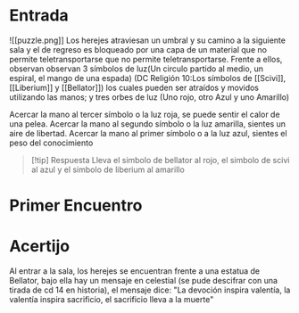 # Entrada
![[puzzle.png]] Los herejes atraviesan un umbral y su camino a la siguiente sala y el de regreso es bloqueado por una capa de un material que no permite teletransportarse que no permite teletransportarse. 
Frente a ellos, observan observan 3 símbolos de luz(Un circulo partido al medio, un espiral, el mango de una espada) (DC Religión 10:Los símbolos de [[Scivi]], [[Liberium]] y [[Bellator]]) los cuales pueden ser atraídos y movidos utilizando las manos; y tres orbes de luz (Uno rojo, otro Azul y uno Amarillo)

Acercar la mano al tercer símbolo o la luz roja, se puede sentir el calor de una pelea.
Acercar la mano al segundo símbolo o la luz amarilla, sientes un aire de libertad. 
Acercar la mano al primer símbolo o a la luz azul, sientes el peso del conocimiento

>[!tip] Respuesta
>Lleva el simbolo de bellator al rojo, el simbolo de scivi al azul y el simbolo de liberium al amarillo 


# Primer Encuentro


# Acertijo
Al entrar a la sala, los herejes se encuentran frente a una estatua de Bellator, bajo ella hay un mensaje en celestial (se pude descifrar con una tirada de cd 14 en historia), el mensaje dice: "La devoción inspira valentía, la valentía inspira sacrificio, el sacrificio lleva a la muerte"
